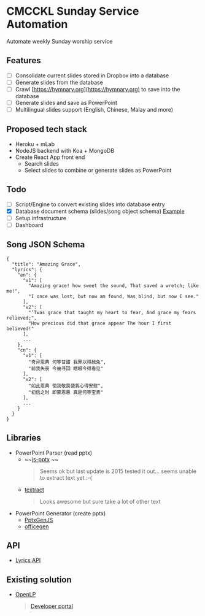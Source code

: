 # CMCCKL Sunday Service Automation
Automate weekly Sunday worship service 

## Features
- [ ] Consolidate current slides stored in Dropbox into a database
- [ ] Generate slides from the database
- [ ] Crawl [https://hymnary.org](https://hymnary.org) to save into the database
- [ ] Generate slides and save as PowerPoint
- [ ] Multilingual slides support (English, Chinese, Malay and more)

## Proposed tech stack
- Heroku + mLab
- NodeJS backend with Koa + MongoDB
- Create React App front end
  - Search slides
  - Select slides to combine or generate slides as PowerPoint

## Todo
- [ ] Script/Engine to convert existing slides into database entry
- [x] Database document schema (slides/song object schema) [Example](https://github.com/joevo2/cmcckl_service_automation/blob/master/amazing_grace.json)
- [ ] Setup infrastructure 
- [ ] Dashboard

## Song JSON Schema
```
{
  "title": "Amazing Grace",
  "lyrics": {
    "en": {
      "v1": [
        "Amazing grace! how sweet the sound, That saved a wretch; like me!",
        "I once was lost, but now am found, Was blind, but now I see."
      ],
      "v2": [
        "’Twas grace that taught my heart to fear, And grace my fears relieved;",
        "How precious did that grace appear The hour I first believed!"
      ],
      ...
    },
    "cn": {
      "v1": [
        "奇异恩典 何等甘甜 我罪以得赦免",
        "前我失丧 今被寻回 瞎眼今得看见"
      ],
      "v2": [
        "如此恩典 使我敬畏使我心得安慰",
        "初信之时 即蒙恩惠 真是何等宝贵"
      ],
      ...
    }
  }
}
```

## Libraries 
- PowerPoint Parser (read pptx)
  - ~~[js-pptx](https://github.com/won21kr/js-pptx) ~~
    > Seems ok but last update is 2015
    > tested it out... seems unable to extract text yet :-(
  - [textract](https://github.com/dbashford/textract)
    > Looks awesome but sure take a lot of other text 
- PowerPoint Generator (create pptx)
  - [PptxGenJS](https://github.com/gitbrent/PptxGenJS)
  - [officegen](https://github.com/Ziv-Barber/officegen)
  
## API
- [Lyrics API](https://github.com/toddmotto/public-apis#music) 

## Existing solution
- [OpenLP](https://openlp.org/)
  > [Developer portal](https://openlp.io/)
